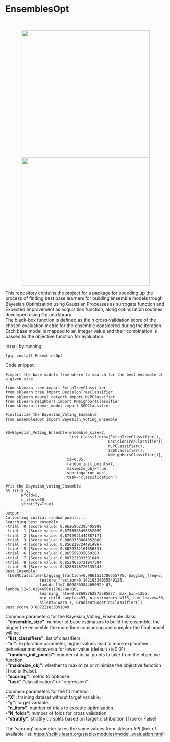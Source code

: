 # EnsemblesOpt 
<br/>



<p align="middle">
  
  <img src="https://user-images.githubusercontent.com/62545181/193418013-ffe15020-43cb-40a6-b230-a8c6136c13a8.gif" width="400" />
  <img src="https://user-images.githubusercontent.com/62545181/193418034-4cdb4aab-0d6d-410b-a648-841999caf560.gif" width="400" /> 
</p>

This repository contains the project for a package for speeding up the process of finding best base learners for building ensemble models trough Bayesian Optimization using Gaussian Processes as surrogate function and Expected Improvement as acquisition function, along optimization routines developed using Optuna library.<br/>
The black-box function is defined as the n cross-validation score of the chosen evaluation metric for the ensemble considered during the iteration. Each base model is mapped to an integer value and their combination is passed to the objective function for evaluation.

Install by running:

```
!pip install EnsemblesOpt
```

Code snippet:

```
#import the base models from where to search for the best ensemble of a given size

from sklearn.tree import ExtraTreeClassifier
from sklearn.tree import DecisionTreeClassifier
from sklearn.neural_network import MLPClassifier
from sklearn.neighbors import KNeighborsClassifier
from sklearn.linear_model import SGDClassifier
```


```
#initialize the Bayesian_Voting_Ensemble
from EnsemblesOpt import Bayesian_Voting_Ensemble


BS=Bayesian_Voting_Ensemble(ensemble_size=2,
                            list_classifiers=[ExtraTreeClassifier(),
                                             DecisionTreeClassifier(),
                                             MLPClassifier(),
                                             SGDClassifier(),
                                             KNeighborsClassifier()],
                           xi=0.05,
                           random_init_points=7,
                           maximize_obj=True,
                           scoring='roc_auc',
                           task='classification')
                           
#fit the Bayesian_Voting_Ensemble                         
BS.fit(X,y,
       Nfold=5,
       n_iters=50,
       stratify=True)
       
Output:
Collecting initial random points...
Searching best ensemble...
-trial  0 |Score value: 0.8626962395405989
-trial  1 |Score value: 0.8755565498352099
-trial  2 |Score value: 0.8742921444887171
-trial  3 |Score value: 0.8868338004352088
-trial  4 |Score value: 0.8562297244914867
-trial  5 |Score value: 0.8629782101656331
-trial  6 |Score value: 0.865559835850203
-trial  7 |Score value: 0.887221833391049
-trial  8 |Score value: 0.8534670721947504
-trial  9 |Score value: 0.8283346726135243
Best Ensemble:
 [LGBMClassifier(bagging_fraction=0.9861531786655775, bagging_freq=3,
               feature_fraction=0.14219334035549125,
               lambda_l1=7.009080384469092e-07, lambda_l2=5.029465681170278e-06,
               learning_rate=0.08695762873585877, max_bin=1255,
               min_child_samples=93, n_estimators =316, num_leaves=38,
               silent='warn'), GradientBoostingClassifier()] 
best score 0.887221833391049
```

Common parameters for the Bayesian_Voting_Ensemble class:<br/>
-**"ensemble_size"**: number of base estimators to build the ensemble, the bigger the ensemble the more time consuming and complex the final model will be.<br/>
-**"list_classifiers"**: list of classifiers.<br/>
-**"xi"**: Exploration parameter, higher values lead to more explorative behaviour and viceversa for lower value (default xi=0.01) .<br/>
-**"random_init_points"**: number of initial points to take from the objective function.<br/>
-**"maximize_obj"**: whether to maximize or minimize the objective function [True or False].<br/>
-**"scoring"**: metric to optimize.<br/>
-**"task"**:"classification" or "regression".<br/>

Common parameters for the fit method:<br/>
-**"X"**: training dataset without target variable.<br/>
-**"y"**: target variable.<br/>
-**"n_iters"**: number of trials to execute optimization.<br/>
-**"N_folds"**: number of folds for cross validation.<br/>
-**"stratify"**: stratify cv splits based on target distribuition [True or False]<br/>

The 'scoring' parameter takes the same values from sklearn API (link of available list: https://scikit-learn.org/stable/modules/model_evaluation.html)




